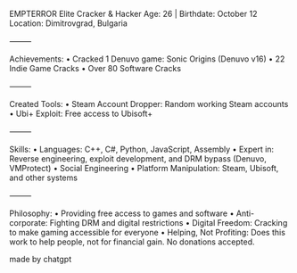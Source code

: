 EMPTERROR
Elite Cracker & Hacker
Age: 26 | Birthdate: October 12
Location: Dimitrovgrad, Bulgaria

⸻

Achievements:
	•	Cracked 1 Denuvo game: Sonic Origins (Denuvo v16)
	•	22 Indie Game Cracks
	•	Over 80 Software Cracks

⸻

Created Tools:
	•	Steam Account Dropper: Random working Steam accounts
	•	Ubi+ Exploit: Free access to Ubisoft+

⸻

Skills:
	•	Languages: C++, C#, Python, JavaScript, Assembly
	•	Expert in: Reverse engineering, exploit development, and DRM bypass (Denuvo, VMProtect)
	•	Social Engineering
	•	Platform Manipulation: Steam, Ubisoft, and other systems

⸻

Philosophy:
	•	Providing free access to games and software
	•	Anti-corporate: Fighting DRM and digital restrictions
	•	Digital Freedom: Cracking to make gaming accessible for everyone
	•	Helping, Not Profiting: Does this work to help people, not for financial gain. No donations accepted.

 made by chatgpt
